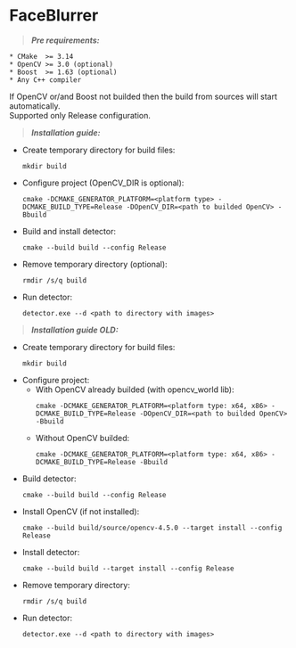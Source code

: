 # FaceBlurrer

>***Pre requirements:***
```
* CMake  >= 3.14
* OpenCV >= 3.0 (optional)
* Boost  >= 1.63 (optional)
* Any C++ compiler
```

If OpenCV or/and Boost not builded then the build from sources will start automatically.\
Supported only Release configuration.


>***Installation guide:***
* Create temporary directory for build files:
	```
	mkdir build
	```
* Configure project (OpenCV_DIR is optional):
	```
	cmake -DCMAKE_GENERATOR_PLATFORM=<platform type> -DCMAKE_BUILD_TYPE=Release -DOpenCV_DIR=<path to builded OpenCV> -Bbuild
	```
* Build and install detector:
	```
	cmake --build build --config Release
	```
* Remove temporary directory (optional):
	```
	rmdir /s/q build
	```
* Run detector:
	```
	detector.exe --d <path to directory with images>
	```



>***Installation guide OLD:***
* Create temporary directory for build files:
	```
	mkdir build
	```
* Configure project:
	* With OpenCV already builded (with opencv_world lib):
		```
		cmake -DCMAKE_GENERATOR_PLATFORM=<platform type: x64, x86> -DCMAKE_BUILD_TYPE=Release -DOpenCV_DIR=<path to builded OpenCV> -Bbuild
		```
	* Without OpenCV builded:
		```
		cmake -DCMAKE_GENERATOR_PLATFORM=<platform type: x64, x86> -DCMAKE_BUILD_TYPE=Release -Bbuild
		```
* Build detector:
	```
	cmake --build build --config Release
	```
* Install OpenCV (if not installed):
	```
	cmake --build build/source/opencv-4.5.0 --target install --config Release
	```
* Install detector:
	```
	cmake --build build --target install --config Release
	```
* Remove temporary directory:
	```
	rmdir /s/q build
	```
* Run detector:
	```
	detector.exe --d <path to directory with images>
	```